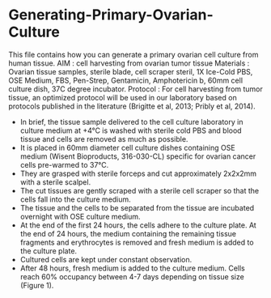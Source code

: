 # Generating-Primary-Ovarian-Culture
This file contains how you can generate a primary ovarian cell culture from human tissue. 
AIM : cell harvesting from ovarian tumor tissue
Materials : Ovarian tissue samples, sterile blade, cell scraper steril, 1X Ice-Cold PBS, OSE Medium, FBS, Pen-Strep, Gentamicin, Amphotericin b, 60mm cell culture dish, 37C degree incubator.
Protocol :
For cell harvesting from tumor tissue, an optimized protocol will be used in our laboratory based on protocols published in the literature (Brigitte et al, 2013; Pribly et al, 2014). 
- In brief, the tissue sample delivered to the cell culture laboratory in culture medium at +4°C is washed with sterile cold PBS and blood tissue and cells are removed as much as possible. 
- It is placed in 60mm diameter cell culture dishes containing OSE medium (Wisent Bioproducts, 316-030-CL) specific for ovarian cancer cells pre-warmed to 37°C. 
- They are grasped with sterile forceps and cut approximately 2x2x2mm with a sterile scalpel. 
- The cut tissues are gently scraped with a sterile cell scraper so that the cells fall into the culture medium.
- The tissue and the cells to be separated from the tissue are incubated overnight with OSE culture medium. 
- At the end of the first 24 hours, the cells adhere to the culture plate. At the end of 24 hours, the medium containing the remaining tissue fragments and erythrocytes is removed and fresh medium is added to the culture plate. 
- Cultured cells are kept under constant observation.
- After 48 hours, fresh medium is added to the culture medium. Cells reach 60% occupancy between 4-7 days depending on tissue size (Figure 1).   

